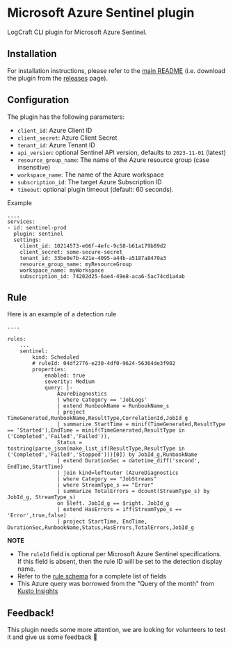 # Microsoft Azure Sentinel plugin

LogCraft CLI plugin for Microsoft Azure Sentinel.

## Installation

For installation instructions, please refer to the [main README](../README.md) (i.e. download the plugin from the [releases](https://github.com/LogCraftIO/logcraft-cli-plugins/releases) page).

## Configuration

The plugin has the following parameters:

- `client_id`: Azure Client ID
- `client_secret`: Azure Client Secret
- `tenant_id`: Azure Tenant ID
- `api_version`: optional Sentinel API version, defaults to `2023-11-01` (latest)
- `resource_group_name`: The name of the Azure resource group (case insensitive)
- `workspace_name`: The name of the Azure workspace
- `subscription_id`: The target Azure Subscription ID
- `timeout`: optional plugin timeout (default: 60 seconds).

Example

```
....
services:
- id: sentinel-prod
  plugin: sentinel
  settings:
    client_id: 10214573-e66f-4efc-9c58-b61a179b89d2
    client_secret: some-secure-secret
    tenant_id: 33be0e7b-421e-4095-a44b-a5187a8470a3
    resource_group_name: myResourceGroup
    workspace_name: myWorkspace
    subscription_id: 74202d25-6ae4-49e8-aca6-5ac74cd1a4ab
```

## Rule

Here is an example of a detection rule

```
....

rules:
    ...
    sentinel:
        kind: Scheduled
        # ruleId: 04df2776-e230-4df0-9624-56364de3f902
        properties:
            enabled: true
            severity: Medium
            query: |-
                AzureDiagnostics
                | where Category == 'JobLogs'
                | extend RunbookName = RunbookName_s
                | project TimeGenerated,RunbookName,ResultType,CorrelationId,JobId_g
                | summarize StartTime = minif(TimeGenerated,ResultType == 'Started'),EndTime = minif(TimeGenerated,ResultType in ('Completed','Failed','Failed')),
                Status = tostring(parse_json(make_list_if(ResultType,ResultType in ('Completed','Failed','Stopped')))[0]) by JobId_g,RunbookName
                | extend DurationSec = datetime_diff('second', EndTime,StartTime)
                | join kind=leftouter (AzureDiagnostics
                | where Category == "JobStreams"
                | where StreamType_s == "Error"
                | summarize TotalErrors = dcount(StreamType_s) by JobId_g, StreamType_s)
                on $left. JobId_g == $right. JobId_g
                | extend HasErrors = iff(StreamType_s == 'Error',true,false)
                | project StartTime, EndTime, DurationSec,RunbookName,Status,HasErrors,TotalErrors,JobId_g

```

**NOTE** 
- The `ruleId` field is optional per Microsoft Azure Sentinel specifications. If this field is absent, then the rule ID will be set to the detection display name. 
- Refer to the [rule schema](./package/rule.k) for a complete list of fields
- This Azure query was borrowed from the "Query of the month" from [Kusto Insights](https://kustoinsights.substack.com/p/kusto-insights-june-update)

## Feedback!

This plugin needs some more attention, we are looking for volunteers to test it and give us some feedback 🙏
